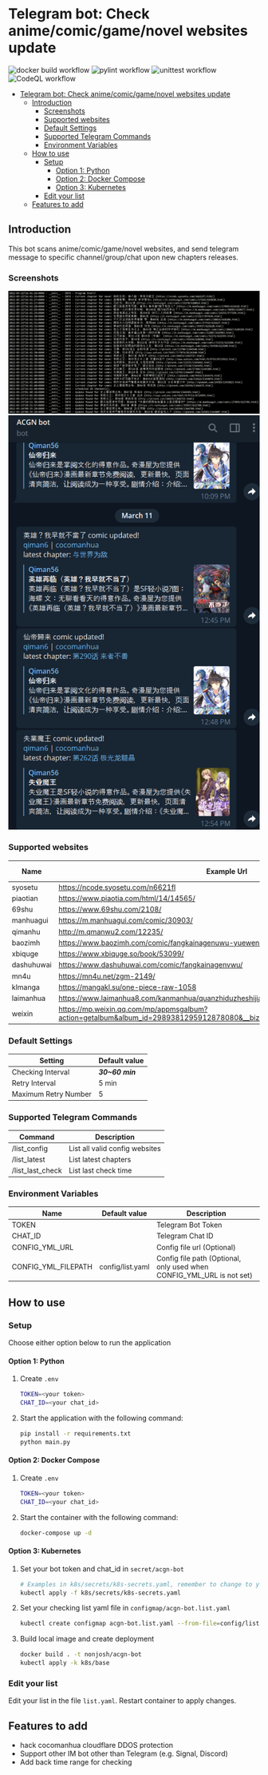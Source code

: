 # Telegram bot: Check anime/comic/game/novel websites update

![docker build workflow](https://github.com/nonjosh/acgn-bot/actions/workflows/docker-build.yml/badge.svg)
![pylint workflow](https://github.com/nonjosh/acgn-bot/actions/workflows/pylint.yml/badge.svg)
![unittest workflow](https://github.com/nonjosh/acgn-bot/actions/workflows/python-test.yml/badge.svg)
![CodeQL workflow](https://github.com/nonjosh/acgn-bot/actions/workflows/codeql-analysis.yml/badge.svg)

- [Telegram bot: Check anime/comic/game/novel websites update](#telegram-bot-check-animecomicgamenovel-websites-update)
  - [Introduction](#introduction)
    - [Screenshots](#screenshots)
    - [Supported websites](#supported-websites)
    - [Default Settings](#default-settings)
    - [Supported Telegram Commands](#supported-telegram-commands)
    - [Environment Variables](#environment-variables)
  - [How to use](#how-to-use)
    - [Setup](#setup)
      - [Option 1: Python](#option-1-python)
      - [Option 2: Docker Compose](#option-2-docker-compose)
      - [Option 3: Kubernetes](#option-3-kubernetes)
    - [Edit your list](#edit-your-list)
  - [Features to add](#features-to-add)

## Introduction

This bot scans anime/comic/game/novel websites, and send telegram message to specific channel/group/chat upon new chapters releases.

### Screenshots

![alt text](img/terminal-output.png)
![alt text](img/tg-output.png)

### Supported websites

| Name       | Example Url                                                                                                                   | Media Type |
| ---------- | ----------------------------------------------------------------------------------------------------------------------------- | ---------- |
| syosetu    | <https://ncode.syosetu.com/n6621fl>                                                                                           | novel      |
| piaotian   | <https://www.piaotia.com/html/14/14565/>                                                                                      | novel      |
| 69shu      | <https://www.69shu.com/2108/>                                                                                                 | novel      |
| manhuagui  | <https://m.manhuagui.com/comic/30903/>                                                                                        | comic      |
| qimanhu    | <http://m.qmanwu2.com/12235/>                                                                                                 | comic      |
| baozimh    | <https://www.baozimh.com/comic/fangkainagenuwu-yuewenmanhua_e>                                                                | comic      |
| xbiquge    | <https://www.xbiquge.so/book/53099/>                                                                                          | comic      |
| dashuhuwai | <https://www.dashuhuwai.com/comic/fangkainagenvwu/>                                                                           | comic      |
| mn4u       | <https://mn4u.net/zgm-2149/>                                                                                                  | comic      |
| klmanga    | <https://mangakl.su/one-piece-raw-1058>                                                                                       | comic      |
| laimanhua  | <https://www.laimanhua8.com/kanmanhua/quanzhiduzheshijiao/>                                                                   | comic      |
| weixin     | <https://mp.weixin.qq.com/mp/appmsgalbum?action=getalbum&album_id=2989381295912878080&__biz=MzI5MjMwNjQxMw==#wechat_redirect> | others     |

### Default Settings

| Setting              | Default value   |
| -------------------- | --------------- |
| Checking Interval    | **_30~60 min_** |
| Retry Interval       | 5 min           |
| Maximum Retry Number | 5               |

### Supported Telegram Commands

| Command          | Description                    |
| ---------------- | ------------------------------ |
| /list_config     | List all valid config websites |
| /list_latest     | List latest chapters           |
| /list_last_check | List last check time           |

### Environment Variables

| Name                | Default value    | Description                                                           |
| ------------------- | ---------------- | --------------------------------------------------------------------- |
| TOKEN               |                  | Telegram Bot Token                                                    |
| CHAT_ID             |                  | Telegram Chat ID                                                      |
| CONFIG_YML_URL      |                  | Config file url (Optional)                                            |
| CONFIG_YML_FILEPATH | config/list.yaml | Config file path (Optional, only used when CONFIG_YML_URL is not set) |

## How to use

### Setup

Choose either option below to run the application

#### Option 1: Python

1. Create `.env`

    ```sh
    TOKEN=<your token>
    CHAT_ID=<your chat_id>
    ```

2. Start the application with the following command:

    ```sh
    pip install -r requirements.txt
    python main.py
    ```

#### Option 2: Docker Compose

1. Create `.env`

    ```sh
    TOKEN=<your token>
    CHAT_ID=<your chat_id>
    ```

2. Start the container with the following command:

    ```sh
    docker-compose up -d
    ```

#### Option 3: Kubernetes

1. Set your bot token and chat_id in `secret/acgn-bot`

    ```sh
    # Examples in k8s/secrets/k8s-secrets.yaml, remember to change to your token/chat_id first
    kubectl apply -f k8s/secrets/k8s-secrets.yaml
    ```

2. Set your checking list yaml file in `configmap/acgn-bot.list.yaml`

    ```sh
    kubectl create configmap acgn-bot.list.yaml --from-file=config/list.yaml --dry-run=client -o yaml | kubectl apply -f -
    ```

3. Build local image and create deployment

    ```sh
    docker build . -t nonjosh/acgn-bot
    kubectl apply -k k8s/base
    ```

### Edit your list

Edit your list in the file `list.yaml`. Restart container to apply changes.

## Features to add

- hack cocomanhua cloudflare DDOS protection
- Support other IM bot other than Telegram (e.g. Signal, Discord)
- Add back time range for checking
